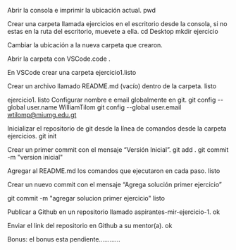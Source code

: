 Abrir la consola e imprimir la ubicación actual. pwd

Crear una carpeta llamada ejercicios en el escritorio desde la consola, si no estas en la ruta del escritorio, muevete a ella.
cd Desktop mkdir ejercicio

Cambiar la ubicación a la nueva carpeta que crearon.

Abrir la carpeta con VSCode.code .

En VSCode crear una carpeta ejercicio1.listo

Crear un archivo llamado README.md (vacío) dentro de la carpeta. listo 

ejercicio1. listo Configurar nombre e email globalmente en git.
git config --global user.name WilliamTilom
git config --global user.email wtilomp@miumg.edu.gt


Inicializar el repositorio de git desde la línea de comandos desde la carpeta ejercicios. git init


Crear un primer commit con el mensaje “Versión Inicial”. 
git add .
git commit -m "version inicial"

Agregar al README.md los comandos que ejecutaron en cada paso. listo

Crear un nuevo commit con el mensaje “Agrega solución primer ejercicio”

git commit -m "agregar solucion primer ejercicio" listo

Publicar a Github en un repositorio llamado aspirantes-mir-ejercicio-1. ok

Enviar el link del repositorio en Github a su mentor(a). ok

Bonus: el bonus esta pendiente............